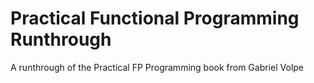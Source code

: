 # Practical Functional Programming Runthrough
A runthrough of the Practical FP Programming book from Gabriel Volpe
